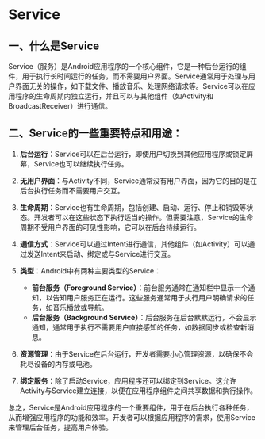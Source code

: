 # Service

## 一、什么是Service

Service（服务）是Android应用程序的一个核心组件，它是一种后台运行的组件，用于执行长时间运行的任务，而不需要用户界面。Service通常用于处理与用户界面无关的操作，如下载文件、播放音乐、处理网络请求等。Service可以在应用程序的生命周期内独立运行，并且可以与其他组件（如Activity和BroadcastReceiver）进行通信。

## 二、Service的一些重要特点和用途：

1. **后台运行**：Service可以在后台运行，即使用户切换到其他应用程序或锁定屏幕，Service也可以继续执行任务。

2. **无用户界面**：与Activity不同，Service通常没有用户界面，因为它的目的是在后台执行任务而不需要用户交互。

3. **生命周期**：Service也有生命周期，包括创建、启动、运行、停止和销毁等状态。开发者可以在这些状态下执行适当的操作。但需要注意，Service的生命周期不受用户界面的可见性影响，它可以在后台持续运行。

4. **通信方式**：Service可以通过Intent进行通信，其他组件（如Activity）可以通过发送Intent来启动、绑定或与Service进行交互。

5. **类型**：Android中有两种主要类型的Service：
   - **前台服务（Foreground Service）**：前台服务通常在通知栏中显示一个通知，以告知用户服务正在运行。这些服务通常用于执行用户明确请求的任务，如音乐播放或导航。
   - **后台服务（Background Service）**：后台服务在后台默默运行，不会显示通知，通常用于执行不需要用户直接感知的任务，如数据同步或检查新消息。

6. **资源管理**：由于Service在后台运行，开发者需要小心管理资源，以确保不会耗尽设备的内存或电池。

7. **绑定服务**：除了启动Service，应用程序还可以绑定到Service。这允许Activity与Service建立连接，以便在应用程序组件之间共享数据和执行操作。

总之，Service是Android应用程序的一个重要组件，用于在后台执行各种任务，从而增强应用程序的功能和效率。开发者可以根据应用程序的需求，使用Service来管理后台任务，提高用户体验。